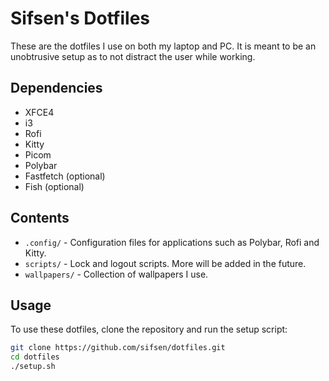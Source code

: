 # Sifsen's Dotfiles

These are the dotfiles I use on both my laptop and PC. It is meant to be an unobtrusive setup as to not distract the user while working.

## Dependencies

- XFCE4
- i3
- Rofi
- Kitty
- Picom
- Polybar
- Fastfetch (optional)
- Fish (optional)

## Contents

- `.config/` - Configuration files for applications such as Polybar, Rofi and Kitty.
- `scripts/` - Lock and logout scripts. More will be added in the future.
- `wallpapers/` - Collection of wallpapers I use.

## Usage

To use these dotfiles, clone the repository and run the setup script:

```sh
git clone https://github.com/sifsen/dotfiles.git
cd dotfiles
./setup.sh
